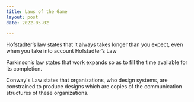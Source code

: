 ```yaml
---
title: Laws of the Game
layout: post
date: 2022-05-02

---
```


Hofstadter’s law states that it always takes longer than you expect, even when you take into account Hofstadter’s Law


Parkinson’s law states that work expands so as to fill the time available for its completion.


Conway's Law states that organizations, who design systems, are constrained to produce designs which are copies of the communication structures of these organizations.

